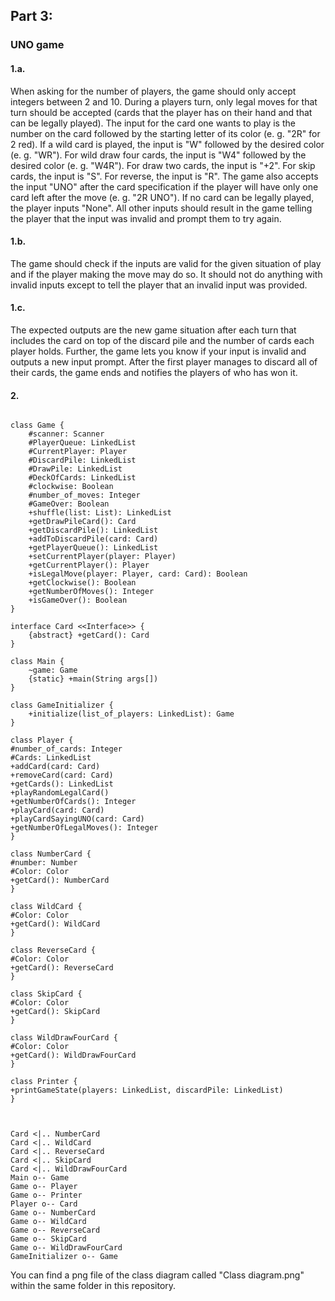 Part 3:
---
### UNO game

#### 1.a.

When asking for the number of players, the game should only accept integers between 2 and 10. During a players turn, only legal moves for that turn should be accepted (cards that the player has on their hand and that can be legally played). The input for the card one wants to play is the number on the card followed by the starting letter of its color (e. g. "2R" for 2 red). If a wild card is played, the input is "W" followed by the desired color (e. g. "WR"). For wild draw four cards, the input is "W4" followed by the desired color (e. g. "W4R"). For draw two cards, the input is "+2". For skip cards, the input is "S". For reverse, the input is "R". The game also accepts the input "UNO" after the card specification if the player will have only one card left after the move (e. g. "2R UNO"). If no card can be legally played, the player inputs "None". All other inputs should result in the game telling the player that the input was invalid and prompt them to try again.

#### 1.b.

The game should check if the inputs are valid for the given situation of play and if the player making the move may do so. It should not do anything with invalid inputs except to tell the player that an invalid input was provided.

#### 1.c.

The expected outputs are the new game situation after each turn that includes the card on top of the discard pile and the number of cards each player holds. Further, the game lets you know if your input is invalid and outputs a new input prompt. After the first player manages to discard all of their cards, the game ends and notifies the players of who has won it.

#### 2.

```puml

class Game {
    #scanner: Scanner
    #PlayerQueue: LinkedList
    #CurrentPlayer: Player
    #DiscardPile: LinkedList
    #DrawPile: LinkedList
    #DeckOfCards: LinkedList
    #clockwise: Boolean
    #number_of_moves: Integer
    #GameOver: Boolean
    +shuffle(list: List): LinkedList
    +getDrawPileCard(): Card
    +getDiscardPile(): LinkedList
    +addToDiscardPile(card: Card)
    +getPlayerQueue(): LinkedList
    +setCurrentPlayer(player: Player)
    +getCurrentPlayer(): Player
    +isLegalMove(player: Player, card: Card): Boolean
    +getClockwise(): Boolean
    +getNumberOfMoves(): Integer
    +isGameOver(): Boolean
}

interface Card <<Interface>> {
    {abstract} +getCard(): Card
}

class Main {
    ~game: Game
    {static} +main(String args[])
}

class GameInitializer {
    +initialize(list_of_players: LinkedList): Game
}

class Player {
#number_of_cards: Integer
#Cards: LinkedList
+addCard(card: Card)
+removeCard(card: Card)
+getCards(): LinkedList
+playRandomLegalCard()
+getNumberOfCards(): Integer
+playCard(card: Card)
+playCardSayingUNO(card: Card)
+getNumberOfLegalMoves(): Integer
}

class NumberCard {
#number: Number
#Color: Color
+getCard(): NumberCard
}

class WildCard {
#Color: Color
+getCard(): WildCard
}

class ReverseCard {
#Color: Color
+getCard(): ReverseCard
}

class SkipCard {
#Color: Color
+getCard(): SkipCard
}

class WildDrawFourCard {
#Color: Color
+getCard(): WildDrawFourCard
}

class Printer {
+printGameState(players: LinkedList, discardPile: LinkedList)
}



Card <|.. NumberCard
Card <|.. WildCard
Card <|.. ReverseCard
Card <|.. SkipCard
Card <|.. WildDrawFourCard
Main o-- Game
Game o-- Player
Game o-- Printer
Player o-- Card
Game o-- NumberCard
Game o-- WildCard
Game o-- ReverseCard
Game o-- SkipCard
Game o-- WildDrawFourCard
GameInitializer o-- Game
```

You can find a png file of the class diagram called "Class diagram.png" within the same folder in this repository.

